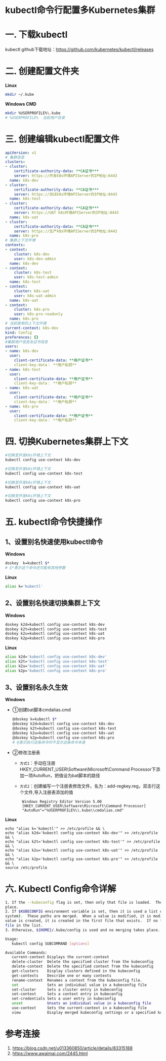 # kubectl命令行配置多Kubernetes集群

# 一. 下载kubectl

kubectl github下载地址：https://github.com/kubernetes/kubectl/releases

# 二. 创建配置文件夹

**Linux**

  ```bash
  mkdir ~/.kube
  ```

**Windows CMD**

  ```bash
mkdir %USERPROFILE%\.kube
# %USERPROFILE%  当前用户目录  
  ```

# 三. 创建编辑kubectl配置文件

```yaml
apiVersion: v1
# 集群信息
clusters:
- cluster:
    certificate-authority-data: **CA证书***
    server: https://开发k8s环境APIServer的IP地址:6443
  name: k8s-dev
- cluster:
    certificate-authority-data: **CA证书***
    server: https://测试k8s环境APIServer的IP地址:8443
  name: k8s-test
- cluster:
    certificate-authority-data: **CA证书***
    server: https://UAT k8s环境APIServer的IP地址:8443
  name: k8s-uat
- cluster:
    certificate-authority-data: **CA证书***
    server: https://生产k8s环境APIServer的IP地址:8443
  name: k8s-pro
# 集群上下文环境
contexts:
- context:
    cluster: k8s-dev
    user: k8s-dev-admin
  name: k8s-dev
- context:
    cluster: k8s-test
    user: k8s-test-admin
  name: k8s-test
- context:
    cluster: k8s-uat
    user: k8s-uat-admin
  name: k8s-uat
- context:
    cluster: k8s-pro
    user: k8s-pro-readonly
  name: k8s-pro
# 当前使用的上下文环境  
current-context: k8s-dev
kind: Config
preferences: {}
#集群用户信息及证书信息
users:
- name: k8s-dev
  user:
    client-certificate-data: **用户证书**
    client-key-data： **用户私钥**
- name: k8s-test
  user:
    client-certificate-data: **用户证书**
    client-key-data： **用户私钥**
- name: k8s-uat
  user:
    client-certificate-data: **用户证书**
    client-key-data： **用户私钥**
- name: k8s-pro
  user:
    client-certificate-data: **用户证书**
    client-key-data： **用户私钥**

```

# 四. 切换Kubernetes集群上下文

```bash
#切换至开发k8s环境上下文
kubectl config use-context k8s-dev

#切换至开发k8s环境上下文
kubectl config use-context k8s-test

#切换至开发k8s环境上下文
kubectl config use-context k8s-uat

#切换至开发k8s环境上下文
kubectl config use-context k8s-pro
```

# 五. kubectl命令快捷操作

## 1、设置别名快速使用kubectl命令

**Windows**

```bash
doskey  k=kubectl $*
# $*表示这个命令还可能有其他参数
```

**Linux**

```bash
alias k='kubectl'
```

## 2、设置别名快速切换集群上下文

**Windows**

```bash
doskey k2d=kubectl config use-context k8s-dev
doskey k2t=kubectl config use-context k8s-test
doskey k2u=kubectl config use-context k8s-uat
doskey k2p=kubectl config use-context k8s-pro
```

**Linux**

```bash
alias k2d='kubectl config use-context k8s-dev'
alias k2t='kubectl config use-context k8s-test'
alias k2u='kubectl config use-context k8s-uat'
alias k2p='kubectl config use-context k8s-pro'
```

## 3、设置别名永久生效

**Windows**
   - ①创建bat脚本cmdalias.cmd
       ```bash
       @doskey k=kubectl $*
       @doskey k2d=kubectl config use-context k8s-dev
       @doskey k2t=kubectl config use-context k8s-test
       @doskey k2u=kubectl config use-context k8s-uat
       @doskey k2p=kubectl config use-context k8s-pro
       # @表示执行这条命令时不显示这条命令本身
       ```

   - ②修改注册表
     - `方式1`：手动在注册HKEY_CURRENT_USER\Software\Microsoft\Command Processor下添加一项AutoRun，把值设为bat脚本的路径
     - `方式2`：创建编写一个注册表修改文件，名为：add-regkey.reg，双击行这个文件,导入注册表添加的值

            Windows Registry Editor Version 5.00
            [HKEY_CURRENT_USER\Software\Microsoft\Command Processor]
            "AutoRun"="%USERPROFILE%\\.kube\\cmdalias.cmd"  
  

**Linux**


    echo "alias k='kubectl'" >> /etc/profile && \
    echo "alias k2d='kubectl config use-context k8s-dev'" >> /etc/profile && \
    echo "alias k2t='kubectl config use-context k8s-test'" >> /etc/profile && \
    echo "alias k2u='kubectl config use-context k8s-uat'" >> /etc/profile && \
    echo "alias k2p='kubectl config use-context k8s-pro'" >> /etc/profile && \
    source /etc/profile


# 六. Kubectl Config命令详解

   ```bash
  1. If the --kubeconfig flag is set, then only that file is loaded.  The flag may only be set once and no merging takes
place.
  2. If $KUBECONFIG environment variable is set, then it is used a list of paths (normal path delimitting rules for your
system).  These paths are merged.  When a value is modified, it is modified in the file that defines the stanza.  When a
value is created, it is created in the first file that exists.  If no files in the chain exist, then it creates the last
file in the list.
  3. Otherwise, ${HOME}/.kube/config is used and no merging takes place.

  Usage:
      kubectl config SUBCOMMAND [options]

  Available Commands:
      current-context Displays the current-context
      delete-cluster  Delete the specified cluster from the kubeconfig
      delete-context  Delete the specified context from the kubeconfig
      get-clusters    Display clusters defined in the kubeconfig
      get-contexts    Describe one or many contexts
      rename-context  Renames a context from the kubeconfig file.
      set             Sets an individual value in a kubeconfig file
      set-cluster     Sets a cluster entry in kubeconfig
      set-context     Sets a context entry in kubeconfig
      set-credentials Sets a user entry in kubeconfig
      unset           Unsets an individual value in a kubeconfig file
      use-context     Sets the current-context in a kubeconfig file
      view            Display merged kubeconfig settings or a specified kubeconfig file
   ```



# 参考连接

1. https://blog.csdn.net/u013360850/article/details/83315188
2. https://www.awaimai.com/2445.html
